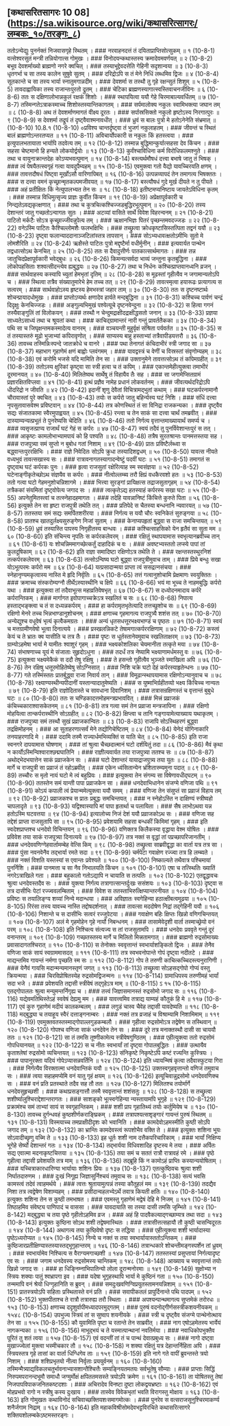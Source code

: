 ## [कथासरितसागरः 10 08] (https://sa.wikisource.org/wiki/कथासरित्सागरः/लम्बकः_१०/तरङ्गः_८)

ततोऽन्येद्युः पुनर्नक्तं निजवासगृहे स्थितम् । ### नरवाहनदत्तं तं दयिताप्राप्तिसोत्सुकम् ॥ १ (10-8-1)
वत्सेश्वरसुतं मन्त्री तन्नियोगात्स गोमुखः । ### विनोदयन्कथास्तस्य क्रमादेवमवर्णयत् ॥ २ (10-8-2)
बभूव देवशर्माख्यो ब्राह्मणो नगरे क्वचित् । ### तस्याभूद्देवदत्तेति गेहिनी सदृशान्वया ॥ ३ (10-8-3)
धृतगर्भा च सा तस्य कालेन सुषुवे सुतम् । ### दरिद्रोऽपि स तं मेने निधिं लब्धमिव द्विजः ॥ ४ (10-8-4)
सूतकान्ते च सा तस्य भार्या स्नातुमगान्नदीम् । ### देवशर्मा स तस्थौ तु गृहे रक्षन्सुतं शिशुम् ॥ ५ (10-8-5)
तावदाह्वायिका तस्य राजान्तःपुरतो द्रुतम् । ### चेटिका ब्राह्मणस्यागात्स्वस्तिवाचनजीविनः ॥ ६ (10-8-6)
ततः स दक्षिणालोभान्नकुलं रक्षकं शिशोः । ### स्थापयित्वा ययौ गेहे चिरमाबाल्यवर्धितम् ॥ ७ (10-8-7)
तस्मिन्गतेऽत्राकस्माच्च शिशोस्तस्यान्तिकागतम् । ### सर्पमालोक्य नकुलः स्वामिभक्त्या जघान तम् ॥ ८ (10-8-8)
अथ तं देवशर्माणमागतं वीक्ष्य दूरतः । ### सर्पास्रसिक्तो नकुलो हृष्टोऽस्य निरगात्पुरः ॥ ९ (10-8-9)
स देवशर्मा तद्रूपं तं दृष्ट्वैवाश्मनावधीत् । ### ध्रुवं स बालः पुत्रो मे हतोऽनेनेति संभ्रमात् ॥  (10-8-10)
10.8.१  (10-8-10)
०प्रविश्य चान्तर्दृष्ट्वा तं भुजगं नकुलाहतम् । ### जीवन्तं च स्थितं बालं ब्राह्मणोऽन्तरतप्यत ॥ ११ (10-8-11)
अविचार्योपकारी स नकुलः किं हतस्त्वया । ### इत्युपालभतायाता भार्यापि तदवेत्य तम् ॥ १२ (10-8-12)
तस्मान्न बुद्धिमान्कुर्यात्सहसा देव किंचन । ### सहसा चेष्टमानो हि हन्यते लोकयोर्द्वयोः ॥ १३ (10-8-13)
कुर्वंश्चाविधिना कर्म विरोधिफलमश्नुते । ### तथा च वायुनाक्रान्तदेहः कोऽप्यभवत्पुमान् ॥ १४ (10-8-14)
बस्त्यर्थमौषधं दत्त्वा बभाषे जातु तं भिषक् । ### त्वं पेषयैतत्स्वगृहं गत्वा यावदुपैम्यहम् ॥ १५ (10-8-15)
एवमुक्त्वा गतो वैद्यो यावच्चिरयति क्षणम् । ### तावत्तदौषधं पिष्ट्वा मूर्खोऽसौ वारिणापिबत् ॥ १६ (10-8-16)
उत्पन्नव्यापदं तेन तमागत्य भिषक्ततः । ### स दत्त्वा वमनं कृच्छ्रान्मृतकल्पमजीवयत् ॥ १७ (10-8-17)
बस्त्यौषधं गुदे मूर्ख दीयते न तु पीयते । ### अहं प्रतीक्षितः किं नेत्युपालभ्यत तेन सः ॥ १८ (10-8-18)
इतीष्टमप्यनिष्टाय जायतेऽविधिना कृतम् । ### तस्मान्न विधिमुत्सृज्य प्राज्ञः कुर्वीत किंचन ॥ १९ (10-8-19)
अप्रेक्षापूर्वकारी च निन्द्यतेऽवद्यकृत्क्षणात् । ### तथा च कुत्रचित्कश्चिज्जडबुद्धिरभूत्पुमान् ॥ २० (10-8-20)
तस्य देशान्तरं जातु गच्छतोऽन्वागतः सुतः । ### अटव्यां वासिते सार्थे विवेश विहरन्वनम् ॥ २१ (10-8-21)
पाटितो मर्कटैः सोऽत्र कृच्छ्राज्जीवन्नुपेत्य तम् । ### ऋक्षानभिज्ञः पितरं पृच्छन्तमवदज्जडः ॥ २२ (10-8-22)
वनेऽस्मि पाटितः कैश्चिल्लोमशैः फलभक्षिभिः । ### तच्छ्रुत्वा क्रोधकृष्टासिस्तत्पिता तद्वनं ययौ ॥ २३ (10-8-23)
दृष्ट्वा फलान्याददानाञ्जटिलांस्तत्र तापसान् । ### सोऽभ्यधावत्क्षतोऽमीभिः सुतो मे लोमशैरिति ॥ २४ (10-8-24)
ऋक्षैस्ते पाटितः पुत्रो मद्दृष्टैर्मा वधीर्मुनीन् । ### इत्यवार्यत पान्थेन तद्वधात्सोऽथ केनचित् ॥ २५ (10-8-25)
ततः स दैवादुत्तीर्णः पातकात्सार्थमागतः । ### तन्न जातुचिदप्रेक्षापूर्वकारी भवेद्बुधः ॥ २६ (10-8-26)
किमन्यत्सर्वदा भाव्यं जन्तुना कृतबुद्धिना । ### लोकोपहसिताः शश्वत्सीदन्त्येव ह्यबुद्धयः ॥ २७ (10-8-27)
तथा च निर्धनः कश्चित्प्राप्तवानध्वनि व्रजन् । ### सार्थवाहस्य कस्यापि च्युतां हेमभृतां दृतिम् ॥ २८ (10-8-28)
स मूढस्तां गृहीत्वैव न जगामान्यतोऽपि च । ### स्थित्वा तत्रैव संख्यातुमारेभे हेम तच्च तत् ॥ २९ (10-8-29)
तावत्स्मृत्वा हयारूढः प्रत्यागत्य स सत्वरम् । ### सार्थवाहोऽस्य हृष्टस्य हेमभस्त्रां जहार ताम् ॥ ३० (10-8-30)
ततः स दृष्टनष्टार्थः शोचन्प्रायादधोमुखः । ### प्राप्तोऽप्यर्थः क्षणादेव हार्यते मन्दबुद्धिना ॥ ३१ (10-8-31)
कश्चिच्च पार्वणं चन्द्रं दिदृक्षुः केनचिज्जडः । ### अङ्गुल्यभिमुखं पश्येत्यूचे दृष्टनवेन्दुना ॥ ३२ (10-8-32)
स हित्वा गगनं तस्यैवाङ्गुलिं तां विलोकयन् । ### तस्थौ न चेन्दुमद्राक्षीदद्राक्षीद्धसतो जनान् ॥ ३३ (10-8-33)
प्रज्ञया साध्यतेऽसाध्यं तथा च श्रूयतां कथा । ### काचिद्ग्रामान्तरं नारी गन्तुं प्रावर्ततैकका ॥ ३४ (10-8-34)
पथि सा च जिघृक्षन्तमकस्मादेत्य वानरम् । ### वञ्चयन्ती मुहुर्वृक्षं संश्रिता पर्यवर्तत ॥ ३५ (10-8-35)
स तं तस्यास्तरुं मूढो भुजाभ्यां कपिरावृणोत् । ### साप्यस्य बाहू हस्ताभ्यां तत्रैवापीडयत्तरौ ॥ ३६ (10-8-36)
तावच्च तस्मिन्निःस्पन्दे जातक्रोधे च वानरे । ### पथा तेनागतं कंचिदाभीरं स्त्री जगाद सा ॥ ३७ (10-8-37)
महाभाग गृहाणेमं क्षणं बाह्वोः प्लवंगमम् । ### यावद्वस्त्रं च वेणीं च विस्रस्तां संवृणोम्यहम् ॥ ३८ (10-8-38)
एवं करोमि भजसे यदि मामिति तेन सा । ### उक्तानुमेने तावत्तत्सोऽथ तं कपिमग्रहीत् ॥ ३९ (10-8-39)
ततोऽस्य क्षुरिकां कृष्ट्वा सा स्त्री हत्वा च तं कपिम् । ### एकान्तमेहीत्युक्त्वा तमाभीरं दूरमानयत् ॥ ४० (10-8-40)
मिलितेष्वथ सार्थेषु तं विहायैव तैः सह । ### सा जगामेप्सितग्रामं प्रज्ञारक्षितविप्लवा ॥ ४१ (10-8-41)
इत्थं प्रज्ञैव नामेह प्रधानं लोकवर्तनम् । ### जीवत्यर्थदरिद्रोऽपि धीदरिद्रो न जीवति ॥ ४२ (10-8-42)
इदानीं शृणु देवैतां विचित्रामद्भुतां कथाम् । ### घटकर्परनामानौ चौरावास्तां पुरे क्वचित् ॥ ४३ (10-8-43)
तयोः स कर्परो जातु बहिर्न्यस्य घटं निशि । ### संधिं दत्त्वा नृपसुतावासवेश्म प्रविष्टवान् ॥ ४४ (10-8-44)
तत्र कोणस्थितं तं सा विनिद्रा राजकन्यका । ### दृष्ट्वैव सद्यः संजातकामा स्वैरमुपाह्वयत् ॥ ४५ (10-8-45)
रन्त्वा च तेन साकं सा दत्त्वा चार्थं तमब्रवीत् । ### दास्याम्यन्यत्प्रभूतं ते पुनरेष्यसि चेदिति ॥ ४६ (10-8-46)
ततो निर्गत्य वृत्तान्तमाख्यायार्थं समर्प्य च । ### व्यसृजत्प्राप्य राजार्थं घटं गेहं स कर्परः ॥ ४७ (10-8-47)
स्वयं तदैवं तु पुनर्विवेशान्तःपुरं स तत् । ### आकृष्टः कामलोभाभ्यामपायं को हि पश्यति ॥ ४८ (10-8-48)
तत्रैष सुरतश्रान्तः पानमत्तस्तया सह । ### राजपुत्र्या समं सुप्तो न बुबोध गतां निशाम् ॥ ४९ (10-8-49)
प्रातः प्रविष्टैर्लब्ध्वा स बद्ध्वान्तःपुररक्षिभिः । ### राज्ञे निवेदितः सोऽपि क्रुधा तस्यादिशद्वधम् ॥ ५० (10-8-50)
यावत्स नीयते वध्यभुवं तावत्सखास्य सः । ### रात्रावनागतस्यागादन्वेष्टुं पदवीं घटः ॥ ५१ (10-8-51)
तमागतं स दृष्ट्वाथ घटं कर्परकः पुनः । ### हृत्वा राजसुतां रक्षेरित्याह स्म स्वसंज्ञया ॥ ५२ (10-8-52)
घटेनाङ्गीकृतेच्छोऽथ संज्ञयैव स कर्परः । ### नीत्वोल्लम्ब्य तरौ क्षिप्रं वधकैरवशो हतः ॥ ५३ (10-8-53)
ततो गत्वा घटो गेहमनुशोचन्निशागमे । ### भित्त्वा सुरङ्गां प्रायिक्षत्स तद्राजसुतागृहम् ॥ ५४ (10-8-54)
तत्रैककां संयमितां दृष्ट्वोपेत्य जगाद सः । ### त्वत्कृतेऽद्य हतस्याहं कर्परस्य सखा घटः ॥ ५५ (10-8-55)
अपनेतुमितस्त्वां च तत्स्नेहादहमागतः । ### तदेहि यावन्नानिष्टं किंचित्ते कुरुते पिता ॥ ५६ (10-8-56)
इत्युक्ते तेन सा हृष्टा राजपुत्री तथेति तत् । ### प्रतिपेदे स चैतस्या बन्धनानि न्यवारयत् ॥ ५७ (10-8-57)
ततस्तया समं सद्यः समर्पितशरीरया । ### निर्गत्य स ययौ चौरः स्वनिकेतं सुरुङ्गया ॥ ५८ (10-8-58)
प्रातश्च खातदुर्लक्ष्यसुरुङ्गेण निजां सुताम् । ### केनाप्यपहृतां बुद्ध्वा स राजा समचिन्तयत् ॥ ५९ (10-8-59)
ध्रुवं तस्यास्ति पापस्य निगृहीतस्य बान्धवः । ### कश्चित्साहसिको येन हृतैवं सा सुता मम ॥ ६० (10-8-60)
इति संचिन्त्य नृपतिः स कर्परकलेवरम् । ### रक्षितुं स्थापयामास स्वभृत्यानब्रवीच्च तान् ॥ ६१ (10-8-61)
यः शोचन्निममागच्छेत्कर्तुं दाहादिकं च वः । ### अवष्टभ्यस्ततो लप्स्ये पापां तां कुलदूषिकाम् ॥ ६२ (10-8-62)
इति राज्ञा समादिष्टा रक्षिणोऽत्र तथेति ते । ### रक्षन्तस्तस्थुरनिशं तत्कर्परकलेवरम् ॥ ६३ (10-8-63)
तत्सोऽन्विष्य घटो बुद्ध्वा राजपुत्रीमुवाच ताम् । ### प्रिये बन्धुः सखा योऽभूत्परमः कर्परो मम ॥ ६४ (10-8-64)
यत्प्रसादान्मया प्राप्ता त्वं ससद्रत्नसंचया । ### स्नेहानृण्यमकृत्वास्य नास्ति मे हृदि निर्वृतिः ॥ ६५ (10-8-65)
तत्तं गत्वानुशोचामि प्रेक्षमाणः स्वयुक्तितः । ### क्रमाच्च संस्करोम्यग्नौ तीर्थेऽस्यास्थीनि च क्षिपे ॥ ६६ (10-8-66)
भयं मा भूच्च ते नाहमबुद्धिः कर्परो यथा । ### इत्युक्त्वा तां तदैवाभूत्स महाव्रतिवेषभृत् ॥ ६७ (10-8-67)
स दध्योदनमादाय कर्परे कर्परान्तिकम् । ### मार्गागत इवोपागाच्चक्रेऽत्र स्खलितं च सः ॥ ६८ (10-8-68)
निपात्य हस्ताद्भङ्क्त्वा च तं स दध्यन्नकर्परम् । ### हा कर्परामृतभृतेत्यादि तत्तच्छुशोच सः ॥ ६९ (10-8-69)
रक्षिणो मेनरे तच्च भिन्नभाण्डानुशोचनम् । ### क्षणाच्च गृहमागत्य राजपुत्र्यै शशंस तत् ॥ ७० (10-8-70)
अन्येद्युश्च वधूवेषं भृत्यं कृत्वैकमग्रतः । ### अन्यं धृतसधत्तूरभक्ष्यभाण्डं च पृष्ठतः ॥ ७१ (10-8-71)
स्वयं च मत्तग्रामीणवेषो भूत्वा दिनात्यये । ### प्रस्खलन्निकटे तेषामगात्कर्पररक्षिणाम् ॥ ७२ (10-8-72)
कस्त्वं केयं च ते भ्रातः क्व यासीति च तत्र तैः । ### पृष्टः स धूर्तस्तानेवमुवाच स्खलिताक्षरम् ॥ ७३ (10-8-73)
ग्राम्योऽहमेषा भार्या मे यामीतः श्वाशुरं गृहम् । ### भक्ष्यकोशलिका चेयमानीता तत्कृते मया ॥ ७४ (10-8-74)
संभाषणाच्च यूयं मे संजाताः सुहृदोऽधुना । ### तदर्धं तत्र नेष्यामि भक्ष्याणामर्धमस्तु वः ॥ ७६ (10-8-75)
इत्युक्त्वा भक्ष्यमेकैकं स ददौ तेषु रक्षिषु । ### ते हसन्तो गृहीत्वैव भुञ्जते स्माखिला अपि ॥ ७६ (10-8-76)
तेन रक्षिषु धत्तूरमोहितेष्वेषु सोऽग्निसात् । ### निशि चक्रे घटो देहं कर्परस्याहृतेन्धनः ॥ ७७ (10-8-77)
गते तस्मिंस्ततः प्रातर्बुद्ध्वा राजा निवार्य तान् । ### विमूढान्स्थापयामास रक्षिणोऽन्यानुवाच च ॥ ७८ (10-8-78)
रक्ष्याण्यस्थीन्यपीदानीं यस्तान्यादातुमेष्यति । ### स युष्माभिर्ग्रहीतव्यो भक्ष्य किंचिच्च नान्यतः ॥ ७९ (10-8-79)
इति राज्ञोदितास्ते च सावधाना दिवानिशम् । ### तत्रासन्रक्षिणस्तं च वृत्तान्तं बुबुधे घटः ॥ ८० (10-8-80)
ततः स चण्डिकादत्तमोहमन्त्रप्रभाववित् । ### मित्त्रं प्रव्राजकं कंचिच्चकाराश्वासकेतनम् ॥ ८१ (10-8-81)
तत्र गत्वा समं तेन प्रव्राजा मन्त्रजापिना । ### रक्षिणो मोहयित्वा तान्कर्परास्थीनि सोऽग्रहीत् ॥ ८२ (10-8-82)
क्षिप्त्वा च तानि गङ्गायामेत्याख्याय यथाकृतम् । ### राजपुत्र्या समं तस्थौ सुखं प्रव्राजकान्वितः ॥ ८३ (10-8-83)
राजापि सोऽस्थिहरणं बुद्ध्वा तद्रक्षिमोहनम् । ### आ सुताहरणात्सर्वं मेने तद्योगिचेष्टितम् ॥ ८४ (10-8-84)
येनेदं योगिनाकारि तनयाहरणादि मे । ### ददामि तस्मै राज्यार्धमभिव्यक्तिं स याति चेत् ॥ ८५ (10-8-85)
इति राजा स्वनगरे दापयामास घोषणाम् । ### तां श्रुत्वा चैच्छदात्मानं घटो दर्शयितुं तदा ॥ ८६ (10-8-86)
मैवं कृथा न कार्योऽस्मिन्विश्वाराश्छद्मघातिनि । ### राज्ञीत्यवार्यत तया राजपुत्र्या ततश्च सः ॥ ८७ (10-8-87)
अथोद्भेदभयात्तेन साकं प्रव्राजकेन सः । ### घटो देशान्तरं यायाद्राजपुत्र्य तया युतः ॥ ८८ (10-8-88)
मार्गे च राजपुत्री सा प्रव्राजं तं रहोऽब्रवीत् । ### एकेन ध्वंसितान्येन भ्रंशितास्म्यमुना पदात् ॥ ८९ (10-8-89)
तच्चौरः स मृतो नायं घटो मे त्वं बहुप्रियः । ### इत्युक्त्वा तेन संगम्य सा विषेणावधीद्घटम् ॥ ९० (10-8-90)
ततस्तेन समं यान्ती पापा प्रव्राजकेन सा । ### धनदेवाभिधानेन संजग्मे वणिजा पथि ॥ ९१ (10-8-91)
कोऽयं कपाली त्वं प्रेयान्ममेत्युक्त्वा ययौ समम् । ### वणिजा तेन संसुप्तं सा प्रव्राजं विहाय तम् ॥ ९२ (10-8-92)
प्रव्राजकश्च स प्रातः प्रबुद्धः समचिन्तयत् । ### न स्नेहोऽस्ति न दाक्षिण्यं स्त्रीष्वहो चापलादृते ॥ ९३ (10-8-93)
यद्विश्वास्यापि मां पापा हृतार्था च पलायिता । ### सैष लाभोऽथवा यन्न हतोऽस्मि घटवत्तया ॥ ९४ (10-8-94)
इत्यालोच्य निजं देशं ययौ प्रव्राजकोऽथ सः । ### वणिजा सह तद्देशं प्राप्ता राजसुतापि सा ॥ ९५ (10-8-95)
प्रवेशयामि सहसा बन्धकीं किमिमां गृहम् । ### इति स्वदेशप्राप्तश्च धनदेवो विचिन्तयन् ॥ ९६ (10-8-96)
वणिक्तत्र किलैकस्या वृद्धाया वेश्म योषितः । ### प्रविवेश तया साकं राजपुत्र्या दिनात्यये ॥ ९७ (10-8-97)
तत्र नक्तं स वृद्धां तां पप्रच्छापरिजानतीम् । ### धनदेववणिग्गेहवार्तामम्बेह वेत्सि किम् ॥ ९८ (10-8-98)
तच्छ्रुत्वा साब्रवीद्वृद्धा का वार्ता यत्र तत्र सा । ### पुंसा नवनवेनैव तद्भार्या रमते सदा ॥ ९९ (10-8-99)
चर्मपेटा गवाक्षेण रज्ज्वा तत्र हि लम्ब्यते । ### नक्तं विशति यस्तस्यां स एवान्तः प्रवेश्यते ॥ १०० (10-8-100)
निष्काल्यते तथैवात्र पश्चिमायां पुनर्निशि । ### पानमत्ता च सा नैव निभालयति किंचन ॥ १०१ (10-8-101)
एषा च तत्स्थितिः ख्यातिं नगरेऽत्राखिले गता । ### बहुकालो गतोऽद्यापि न चायाति स तत्पतिः ॥ १०२ (10-8-102)
एतद्वृद्धावचः श्रुत्वा धनदेवस्तदैव सः । ### युक्त्या निर्गत्य तत्रागात्सान्तर्दुःखः ससंशयः ॥ १०३ (10-8-103)
दृष्ट्वा स तत्र दासीभिः पेटां रज्ज्ववलम्बिताम् । ### विवेश स ततस्ताभिरुत्क्षिप्यान्तरनीयत ॥ १०४ (10-8-104)
प्रविष्टः स तयालिङ्ग्य शय्यां निन्ये मदान्धया । ### अविज्ञातः स्वगेहिन्या हठात्क्षीबत्वमूढया ॥ १०५ (10-8-105)
रिरंसा तस्य यावच्च नास्ति तद्दोषदर्शनात् । ### तावत्सा मददोषेण निद्रां तद्गेहिनी ययौ ॥ १०६ (10-8-106)
निशान्ते च स दासीभिः सत्वरं रज्जुपेटया । ### गवाक्षेण बहिः क्षिप्तः खिन्नो वणिगचिन्तयत् ॥ १०७ (10-8-107)
अलं मे गृहमोहेन गृहे नार्यो निबन्धनम् । ### तासामेवेदृशी वार्ता तस्माच्छ्रेयो वनं परम् ॥ १०८ (10-8-108)
इति निश्चित्य संत्यज्य स तां राजसुतामपि । ### धनदेवः प्रववृते गन्तुं दूरं वनान्तरम् ॥ १०९ (10-8-109)
गच्छतस्तस्य मार्गे च मिलितो मित्त्रतामगात् । ### ब्राह्मणो रुद्रसोमाख्यः प्रवासादागतश्चिरात् ॥ ११० (10-8-110)
स तेनोक्तः स्ववृत्तान्तं स्वभार्याशङ्कितो द्विजः । ### तेनैव वणिजा साकं सायं स्वग्राममासदत् ॥ १११ (10-8-111)
तत्र स्वभवनोपान्ते गोपं दृष्ट्वा नदीतटे । ### माद्यन्तमिव गायन्तं नर्मणा पृच्छति स्म सः ॥ ११२ (10-8-112)
गोप ते तरुणी काचित्कच्चिदस्त्यनुरागिणी । ### येनैवं गायसि मदान्मन्यमानस्तृणं जगत् ॥ ११३ (10-8-113)
तच्छ्रुत्वा सोऽहसद्गोपो गोप्यं वस्तु क्रियन्मया । ### चिरविप्रोषितस्येह रुद्रसोमद्विजन्मनः ॥ ११४ (10-8-114)
ग्रामाधिपस्य तरुणीमहं भार्यां सदा भजे । ### प्रवेशयति तद्दासी स्त्रीवेषं तद्गृहेऽत्र माम् ॥  (10-8-115)
ऽ १५ (10-8-115)
एतद्गोपालतः श्रुत्वा मन्युमन्तर्निगृह्य च । ### तत्त्वं जिज्ञासमानस्तं रुद्रसोमो जगाद सः ॥ ११६ (10-8-116)
यद्येवमतिथिस्तेऽहं स्ववेषं देह्यमु मम । ### यावत्त्वमिव तत्राद्य याम्यहं कौतुकं हि मे ॥ ११७ (10-8-117)
एवं कुरु गृहाणेमं मदीयं कालकम्बलम् । ### लगुडं चास्व चैवेह तद्दासी यावदेष्यति ॥ ११८ (10-8-118)
मद्बुद्ध्या च तयाहूय स्वैरं दत्ताङ्गनाम्बरः । ### नक्तं तत्र व्रजाहं च विश्राम्यामि निशामिमाम् ॥ ११९ (10-8-119)
एवमुक्तवतस्तस्माद्गोपाल्लगुडकम्बलौ । ### गृहीत्वा रुद्रसोमोऽत्र तद्वेषेण स तस्थिवान् ॥ १२० (10-8-120)
गोपश्च वणिजा साकं धनदेवेन तेन सः । ### दूरे तत्र मनाक्तस्थौ दासी सा चाययौ ततः ॥ १२१ (10-8-121)
सा तं तमसि तूष्णीकामेत्य स्त्रीवेषगुण्ठितम् । ### एहीत्युक्त्वा ततो रुद्रसोमं गोपधियानयत् ॥ १२२ (10-8-122)
स च नीतः स्वभार्यां तां दृष्ट्वा गोपालबुद्धितः । ### उत्थायैव कृताश्लेषां रुद्रसोमो व्यचिन्तयत् ॥ १२३ (10-8-123)
संनिकृष्टे निकृष्टेऽपि कष्टं रज्यन्ति कुस्त्रियः । ### पापानुरक्ता यदियं गोपेऽप्यासन्नवर्तिनि ॥ १२४ (10-8-124)
इति ध्यायन्मिषं कृत्वा तदैवास्फुटया गिरा । ### निर्गत्यैव विरक्तात्मा धनदेवान्तिकं ययौ ॥ १२५ (10-8-125)
उक्तस्वगृहवृत्तान्तो वणिजं तमुवाच सः । ### त्वया सहाहमप्येमि वनं यातु गृहं क्षयम् ॥ १२६ (10-8-126)
इत्यूचिवान्नुद्रसोमो धनदेववणिक्च सः । ### वनं प्रति प्रतस्थाते तदैव सह तौ ततः ॥ १२७ (10-8-127)
मिलितश्च तयोर्मार्गे धनदेवसुहृच्छशी । ### कथाप्रसङ्गात्तौ तस्मै स्ववृत्तान्तं शशंसतुः ॥ १२८ (10-8-128)
स तच्छ्रुत्वा शशीर्ष्यालुश्चिराद्देशान्तरागतः । ### साशङ्को भूत्स्वगेहिन्या न्यस्तायामपि भूगृहे ॥ १२९ (10-8-129)
प्रक्रामंश्च समं ताभ्यां सायं स स्वगृहान्तिकम् । ### शशी प्राप गृहातिथ्यं तयोः कर्तुमियेष च ॥ १३० (10-8-130)
तावच्च दुर्गन्धवहं कुष्ठशीर्णकराङ्घ्रिकम् । ### तत्रापश्यत्सशृङ्गारं गायन्तं पुरुषं स्थितम् ॥ १३१ (10-8-131)
विस्मयाच्च तमप्राक्षीदीदृशः को भवानिति । ### कामदेवोऽहमस्मीति कुष्ठी सोऽपि जगाद तम् ॥ १३२ (10-8-132)
का भ्रान्तिः कामदेवस्त्वं रूपशोभैव वक्ति ते । ### इत्युक्तः शशिना भूयः सोऽवादीच्छृणु वच्मि ते ॥ १३३ (10-8-133)
इह धूर्तः शशी नाम दत्तैकपरिचारिकाम् । ### भार्यां निक्षिप्य भूगेहे सेर्ष्यो देशान्तरं गतः ॥ १३४ (10-8-134)
तद्भार्यया विधिवशादिह दृष्टस्य मे तया । ### अर्पितः सद्य एवात्मा मदनाकृष्टचित्तया ॥ १३५ (10-8-135)
तया समं च सततं रात्रौ रात्रावहं रमे । ### पृष्ठे गृहीत्वा तद्दासी प्रवेशयति तत्र माम् ॥ १३६ (10-8-136)
तद्ब्रूहि किं न कामोऽहं प्राप्तिः कस्यान्ययोषिताम् । ### यच्चित्राकारधारिण्या भार्यायाः शशिनः प्रियः ॥ १३७ (10-8-137)
एतत्कुष्ठिवचः श्रुत्वा शशी निर्घातदारुणम । ### दुःखं निगूह्य जिज्ञासुर्निश्चयं तमुवाच सः ॥ १३८ (10-8-138)
सत्यं भवसि कामस्त्वं तदेवं त्वाहमर्थये । ### त्वत्तः श्रुतायामुत्पन्नं तस्या कौतूहलं मम ॥ १३९ (10-8-139)
तदद्यैव निशा तत्र त्वद्वेषेण विशाम्यहम् । ### प्रसीदान्वहलभ्येऽर्थे तवात्र कियती क्षतिः ॥ १४० (10-8-140)
इत्युक्तः शशिना तेन स कुष्ठी तमभाषत । ### एवमस्तु गृहाणेमं मद्वेषं देहि मे निजम् ॥ १४१ (10-8-141)
तिष्ठाहमिव संवेष्ट्य पाणिपादं च वाससा । ### यावदायाति सा तस्या दासी तमसि जृम्भिते ॥ १४२ (10-8-142)
मद्बुद्ध्या च तया पृष्ठे गृहीतोऽहमिव व्रज । ### अहं हि पादवैकल्याद्गच्छाम्यत्र तथा सदा ॥ १४३ (10-8-143)
इत्युक्तः कुष्ठिना सोऽथ शशी तद्वेषमास्थितः । ### तत्रासीत्तत्सहायौ तौ कुष्ठी चासन्विदूरतः ॥ १४४ (10-8-144)
अथागत्य तया कुष्ठिवेषो दृष्टः स तद्धिया । ### एहीत्युक्त्वा शशी भार्यादास्या पृष्ठेऽध्यरोप्यत ॥ १४५ (10-8-145)
निन्ये च नक्तं स तया स्वभार्यायास्ततोऽन्तिकम् । ### कुष्ठिजारप्रतीक्षिण्यास्तस्यास्तद्भूगृहान्तरम् ॥ १४६ (10-8-146)
तत्रान्धकारे शोचन्तीमङ्गस्पर्शेन तां ध्रुवम् । ### स्वभार्यामेव निश्चित्य स वैराग्यमगाच्छशी ॥ १४७ (10-8-147)
ततस्तस्यां प्रसुप्तायां निर्गत्यादृष्ट एव सः । ### जगाम धनदेवस्य रुद्रसोमस्य चान्तिकम् ॥ १४८ (10-8-148)
आख्याय च स्ववृत्तान्तं तयोः खिन्नो जगाद सः । ### हा धिङ्निम्नाभिपातिन्यो लोला दूरान्मनोरमाः ॥ १४९ (10-8-149)
सुक्षोभ्या न स्त्रियः शक्याः पातुं श्वभ्रापगा इव । ### यदेषा भूगृहस्थापि भार्या मे कुष्ठिनं गता ॥ १५० (10-8-150)
तन्ममापि वनं श्रेयो धिग्गृहानिति स ब्रुवन् । ### समदुःखवणिग्विप्रयुतस्तामनयन्निशाम् ॥ १५१ (10-8-151)
प्रातस्त्रयोऽपि सहिताः प्रस्थितास्ते वनं प्रति । ### सवापीकतलं प्रापुर्दिनान्ते पथि पादपम् ॥ १५२ (10-8-152)
भुक्तपीताश्च ते रात्रौ तत्रारुह्य तरौ स्थिताः । ### अपश्यन्पान्थमागत्य सुप्तमेकं तरोरधः ॥ १५३ (10-8-153)
क्षणाच्च ददृशुर्वापीमध्यादपरमुद्गतम् । ### पुरुषं वदनोद्गीर्णसस्त्रीकशयनीयकम् ॥ १५४८ (10-8-154)
उपभुज्य स्त्रियं तां स सुष्वाप शयनीयके । ### स्त्री च दृष्ट्वैव संजग्मे पान्थेनोत्थाय तेन सा ॥ १५५ (10-8-155)
कौ युवामिति पृष्टा च रतान्ते तेन साब्रवीत् । ### नाग एषोऽहमेतस्य भार्येयं नागकन्यका ॥ १५६ (10-8-156)
माभूद्भयं च ते यस्मात्पान्थानां नवतिर्मया । ### नवाधिकोपभुक्तैव पूरितं तु शतं त्वया ॥ १५७ (10-8-157)
एवं वदन्तीं तां तं च पान्थं देवात्प्रबुध्य सः । ### नागो दष्ट्वा मुखाज्ज्वेलां मुक्त्वा भस्मीचकार तौ ॥ १५८ (10-8-158)
न शक्या रक्षितुं यत्र देहान्तर्निहिता अपि । ### स्त्रियस्तत्र गृहे तासां का वार्ता धिग्धिगेव ताः ॥ १५९ (10-8-159)
इति नागे गते वापीं ब्रुवन्तस्ते त्रयो निशाम् । ### शशिप्रभृतयो नीत्वा निर्वृताः प्रययुर्वनम् ॥ १६० (10-8-160)
तस्मिन्मैत्र्याद्यविकलचतुर्भावनाभ्यासशान्तैश्चित्तैः सम्यङ्नियतमतयः सर्वभूतेषु सौम्याः । ### प्राप्ताः सिद्धिं निरुपमपरानन्दभूमौ समाधौ जग्मुर्मोक्षं क्षपिततमसस्ते त्रयोऽपि क्रमेण ॥ १६१ (10-8-161)
ता योषितस्तु तेषां निजपापविपाकजनितकष्टदशाः । ### अचिरादेव विनष्टा दुष्टा लोकद्वयभ्रष्टाः ॥ १६२ (10-8-162)
एवं मोहप्रभवो रागो न स्त्रीषु कस्य दुःखाय । ### तास्वेव विवेकभृतां भवति विरागस्तु मोक्षाय ॥ १६३ (10-8-163)
इति गोमुखतः कथाविनोदं सचिवाच्छक्तियशःसमागमोत्कः । ### पुनरेव स वत्सराजसूनुश्चिरमाकर्ण्य शनैर्जगाम निद्राम् ॥ १६४ (10-8-164)
इति महाकविश्रीसोमदेवभट्टविरचिते कथासरित्सागरे शक्तियशोलम्बकेऽष्टमस्तरङ्गः । 